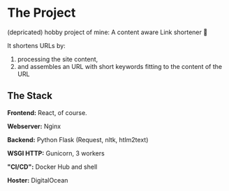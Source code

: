 # The Project
(depricated) hobby project of mine: A content aware Link shortener 🎉

It shortens URLs by:
1. processing the site content,
2. and assembles an URL with short keywords fitting to the content of the URL

## The Stack
**Frontend:** React, of course.

**Webserver:** Nginx

**Backend:** Python Flask (Request, nltk, htlm2text)

**WSGI HTTP:** Gunicorn, 3 workers 

**"CI/CD":** Docker Hub and shell

**Hoster:** DigitalOcean

